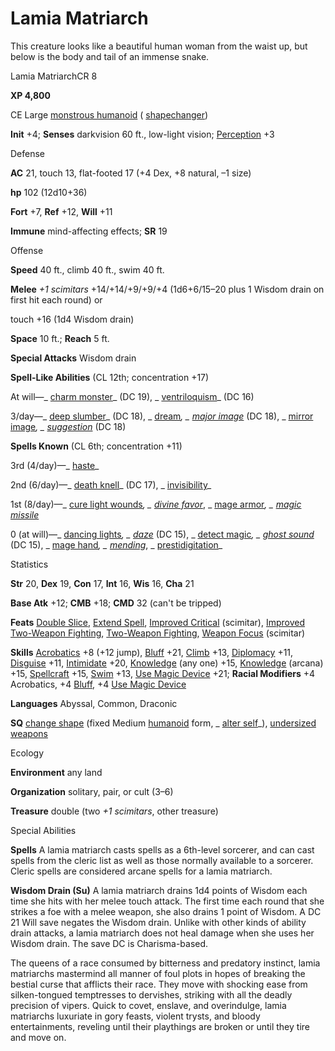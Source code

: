 # Lamia Matriarch

This creature looks like a beautiful human woman from the waist up, but below is the body and tail of an immense snake.

Lamia MatriarchCR 8

**XP 4,800**

CE Large [monstrous humanoid](monsters/creatureTypes#_monstrous-humanoid) ( [shapechanger](monsters/creatureTypes#_shapechanger-subtype))

**Init** +4; **Senses** darkvision 60 ft., low-light vision; [Perception](additionalMonsters/../skills/perception#_perception) +3

Defense

**AC** 21, touch 13, flat-footed 17 (+4 Dex, +8 natural, –1 size)

**hp** 102 (12d10+36)

**Fort** +7, **Ref** +12, **Will** +11

**Immune** mind-affecting effects; **SR** 19

Offense

**Speed** 40 ft., climb 40 ft., swim 40 ft.

**Melee** _+1 scimitars_ +14/+14/+9/+9/+4 (1d6+6/15–20 plus 1 Wisdom drain on first hit each round) or

touch +16 (1d4 Wisdom drain)

**Space** 10 ft.; **Reach** 5 ft.

**Special Attacks** Wisdom drain

**Spell-Like Abilities** (CL 12th; concentration +17)

At will—_ [charm monster](additionalMonsters/../spells/charmMonster#_charm-monster)_ (DC 19), _ [ventriloquism](additionalMonsters/../spells/ventriloquism#_ventriloquism)_ (DC 16)

3/day—_ [deep slumber](additionalMonsters/../spells/deepSlumber#_deep-slumber)_ (DC 18), _ [dream](additionalMonsters/../spells/dream#_dream)_, _ [major image](additionalMonsters/../spells/majorImage#_major-image)_ (DC 18), _ [mirror image](additionalMonsters/../spells/mirrorImage#_mirror-image)_, _ [suggestion](additionalMonsters/../spells/suggestion#_suggestion)_ (DC 18)

**Spells Known** (CL 6th; concentration +11)

3rd (4/day)—_ [haste](additionalMonsters/../spells/haste#_haste)_

2nd (6/day)—_ [death knell](additionalMonsters/../spells/deathKnell#_death-knell)_ (DC 17), _ [invisibility](additionalMonsters/../spells/invisibility#_invisibility)_

1st (8/day)—_ [cure light wounds](additionalMonsters/../spells/cureLightWounds#_cure-light-wounds)_, _ [divine favor](additionalMonsters/../spells/divineFavor#_divine-favor)_, _ [mage armor](additionalMonsters/../spells/mageArmor#_mage-armor)_, _ [magic missile](additionalMonsters/../spells/magicMissile#_magic-missile)_

0 (at will)—_ [dancing lights](additionalMonsters/../spells/dancingLights#_dancing-lights)_, _ [daze](additionalMonsters/../spells/daze#_daze)_ (DC 15), _ [detect magic](additionalMonsters/../spells/detectMagic#_detect-magic)_, _ [ghost sound](additionalMonsters/../spells/ghostSound#_ghost-sound)_ (DC 15), _ [mage hand](additionalMonsters/../spells/mageHand#_mage-hand)_, _ [mending](additionalMonsters/../spells/mending#_mending)_, _ [prestidigitation](additionalMonsters/../spells/prestidigitation#_prestidigitation)_

Statistics

**Str** 20, **Dex** 19, **Con** 17, **Int** 16, **Wis** 16, **Cha** 21

**Base Atk** +12; **CMB** +18; **CMD** 32 (can't be tripped)

**Feats** [Double Slice](additionalMonsters/../feats#_double-slice), [Extend Spell](additionalMonsters/../feats#_extend-spell), [Improved Critical](additionalMonsters/../feats#_improved-critical) (scimitar), [Improved Two-Weapon Fighting](additionalMonsters/../feats#_improved-two-weapon-fighting), [Two-Weapon Fighting](additionalMonsters/../feats#_two-weapon-fighting), [Weapon Focus](additionalMonsters/../feats#_weapon-focus) (scimitar)

**Skills** [Acrobatics](additionalMonsters/../skills/acrobatics#_acrobatics) +8 (+12 jump), [Bluff](additionalMonsters/../skills/bluff#_bluff) +21, [Climb](additionalMonsters/../skills/climb#_climb) +13, [Diplomacy](additionalMonsters/../skills/diplomacy#_diplomacy) +11, [Disguise](additionalMonsters/../skills/disguise#_disguise) +11, [Intimidate](additionalMonsters/../skills/intimidate#_intimidate) +20, [Knowledge](additionalMonsters/../skills/knowledge#_knowledge) (any one) +15, [Knowledge](additionalMonsters/../skills/knowledge#_knowledge) (arcana) +15, [Spellcraft](additionalMonsters/../skills/spellcraft#_spellcraft) +15, [Swim](additionalMonsters/../skills/swim#_swim) +13, [Use Magic Device](additionalMonsters/../skills/useMagicDevice#_use-magic-device) +21; **Racial Modifiers** +4 Acrobatics, +4 [Bluff](additionalMonsters/../skills/bluff#_bluff), +4 [Use Magic Device](additionalMonsters/../skills/useMagicDevice#_use-magic-device)

**Languages** Abyssal, Common, Draconic

**SQ** [change shape](monsters/universalMonsterRules#_change-shape) (fixed Medium [humanoid](monsters/creatureTypes#_humanoid) form, _ [alter self](additionalMonsters/../spells/alterSelf#_alter-self)_), [undersized weapons](monsters/universalMonsterRules#_undersized-weapons)

Ecology

**Environment** any land

**Organization** solitary, pair, or cult (3–6)

**Treasure** double (two _+1 scimitars_, other treasure)

Special Abilities

**Spells** A lamia matriarch casts spells as a 6th-level sorcerer, and can cast spells from the cleric list as well as those normally available to a sorcerer. Cleric spells are considered arcane spells for a lamia matriarch.

**Wisdom Drain (Su)** A lamia matriarch drains 1d4 points of Wisdom each time she hits with her melee touch attack. The first time each round that she strikes a foe with a melee weapon, she also drains 1 point of Wisdom. A DC 21 Will save negates the Wisdom drain. Unlike with other kinds of ability drain attacks, a lamia matriarch does not heal damage when she uses her Wisdom drain. The save DC is Charisma-based.

The queens of a race consumed by bitterness and predatory instinct, lamia matriarchs mastermind all manner of foul plots in hopes of breaking the bestial curse that afflicts their race. They move with shocking ease from silken-tongued temptresses to dervishes, striking with all the deadly precision of vipers. Quick to covet, enslave, and overindulge, lamia matriarchs luxuriate in gory feasts, violent trysts, and bloody entertainments, reveling until their playthings are broken or until they tire and move on.

